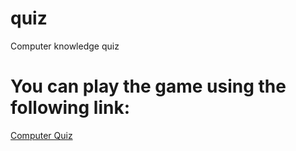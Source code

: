 # quiz
Computer knowledge quiz

# You can play the game using the following link:
[Computer Quiz](https://m-srl.github.io/quiz/)
